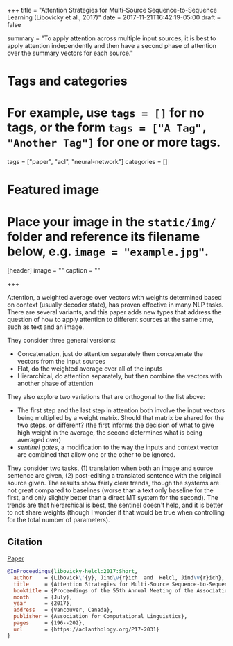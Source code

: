 +++
title = "Attention Strategies for Multi-Source Sequence-to-Sequence Learning (Libovicky et al., 2017)"
date = 2017-11-21T16:42:19-05:00
draft = false

summary = "To apply attention across multiple input sources, it is best to apply attention independently and then have a second phase of attention over the summary vectors for each source."

# Tags and categories
# For example, use `tags = []` for no tags, or the form `tags = ["A Tag", "Another Tag"]` for one or more tags.
tags = ["paper", "acl", "neural-network"]
categories = []

# Featured image
# Place your image in the `static/img/` folder and reference its filename below, e.g. `image = "example.jpg"`.
[header]
image = ""
caption = ""

+++

Attention, a weighted average over vectors with weights determined based on context (usually decoder state), has proven effective in many NLP tasks.
There are several variants, and this paper adds new types that address the question of how to apply attention to different sources at the same time, such as text and an image.

They consider three general versions:

- Concatenation, just do attention separately then concatenate the vectors from the input sources
- Flat, do the weighted average over all of the inputs
- Hierarchical, do attention separately, but then combine the vectors with another phase of attention

They also explore two variations that are orthogonal to the list above:

- The first step and the last step in attention both involve the input vectors being multiplied by a weight matrix. Should that matrix be shared for the two steps, or different? (the first informs the decision of what to give high weight in the average, the second determines what is being averaged over)
- _sentinel gates_, a modification to the way the inputs and context vector are combined that allow one or the other to be ignored.

They consider two tasks, (1) translation when both an image and source sentence are given, (2) post-editing a translated sentence with the original source given.
The results show fairly clear trends, though the systems are not great compared to baselines (worse than a text only baseline for the first, and only slightly better than a direct MT system for the second).
The trends are that hierarchical is best, the sentinel doesn't help, and it is better to not share weights (though I wonder if that would be true when controlling for the total number of parameters).

## Citation

[Paper](https://aclanthology.org/P17-2031)

```bibtex
@InProceedings{libovicky-helcl:2017:Short,
  author    = {Libovick\'{y}, Jind\v{r}ich  and  Helcl, Jind\v{r}ich},
  title     = {Attention Strategies for Multi-Source Sequence-to-Sequence Learning},
  booktitle = {Proceedings of the 55th Annual Meeting of the Association for Computational Linguistics (Volume 2: Short Papers)},
  month     = {July},
  year      = {2017},
  address   = {Vancouver, Canada},
  publisher = {Association for Computational Linguistics},
  pages     = {196--202},
  url       = {https://aclanthology.org/P17-2031}
}
```
